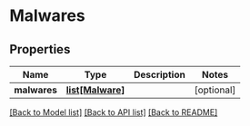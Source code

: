 # Malwares

## Properties
Name | Type | Description | Notes
------------ | ------------- | ------------- | -------------
**malwares** | [**list[Malware]**](Malware.md) |  | [optional] 

[[Back to Model list]](../README.md#documentation-for-models) [[Back to API list]](../README.md#documentation-for-api-endpoints) [[Back to README]](../README.md)


